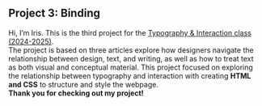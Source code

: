 ## Project 3: Binding
Hi, I’m Iris.
This is the third project for the [Typography & Interaction class (2024-2025)](https://typography-interaction-2425.github.io/). <br>
The project is based on three articles explore how designers navigate the relationship between design, text, and writing, as well as how to treat text as both visual and conceptual material. 
This project focused on exploring the relationship between typography and interaction with creating **HTML and CSS** to structure and style the webpage.<br>
**Thank you for checking out my project!**